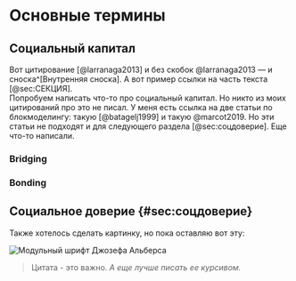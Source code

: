 # Основные термины

## Социальный капитал 
Вот цитирование [@larranaga2013] и без скобок @larranaga2013 — и сноска^[Внутренняя сноска]. А вот пример ссылки на часть текста [@sec:СЕКЦИЯ].  
Попробуем написать что-то про социальный капитал. Но никто из моих цитирований про это не писал. У меня есть ссылка на две статьи по блокмоделингу: такую [@batagelj1999] и такую @marcot2019. Но эти статьи не подходят и для следующего раздела [@sec:соцдоверие]. Еще что-то написали. 
### Bridging
### Bonding 


## Социальное доверие {#sec:соцдоверие}
Также хотелось сделать картинку, но пока оставляю вот эту: 

![Модульный шрифт Джозефа Альберса](test.jpeg)

> Цитата - это важно. *А еще лучше писать ее курсивом.*
